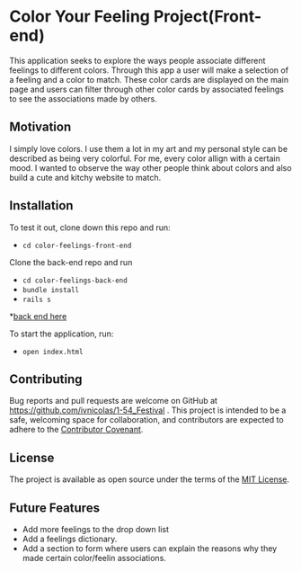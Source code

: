 # Color Your Feeling Project(Front-end)

This application seeks to explore the ways people associate different feelings to different colors. Through this app a user will make a selection of a feeling and a color to match. These color cards are displayed on the main page and users can filter through other color cards by associated feelings to see the associations made by others. 

## Motivation 
I simply love colors. I use them a lot in my art and my personal style can be described as being very colorful. For me, every color allign with a certain mood. I wanted to observe the way other people think about colors and also build a cute and kitchy website to match. 

## Installation
To test it out, clone down this repo and run:
- `cd color-feelings-front-end`

Clone the back-end repo and run 
- `cd color-feelings-back-end`
- `bundle install`
- `rails s` 

*[back end here](https://github.com/ivnicolas/color-feelings-back-end)

To start the application, run:
- `open index.html`

## Contributing 

Bug reports and pull requests are welcome on GitHub at https://github.com/ivnicolas/1-54_Festival . This project is intended to be a safe, welcoming space for collaboration, and contributors are expected to adhere to the [Contributor Covenant](https://www.contributor-covenant.org/).

## License

The project is available as open source under the terms of the [MIT License](http://www.opensource.org/licenses/mit-license).

## Future Features
- Add more feelings to the drop down list 
- Add a feelings dictionary. 
- Add a section to form where users can explain the reasons why they made certain color/feelin associations. 

